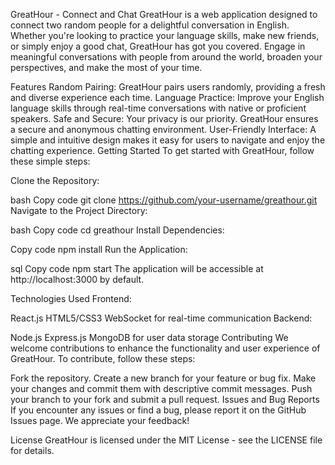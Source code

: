 GreatHour - Connect and Chat
GreatHour is a web application designed to connect two random people for a delightful conversation in English. Whether you're looking to practice your language skills, make new friends, or simply enjoy a good chat, GreatHour has got you covered. Engage in meaningful conversations with people from around the world, broaden your perspectives, and make the most of your time.

Features
Random Pairing: GreatHour pairs users randomly, providing a fresh and diverse experience each time.
Language Practice: Improve your English language skills through real-time conversations with native or proficient speakers.
Safe and Secure: Your privacy is our priority. GreatHour ensures a secure and anonymous chatting environment.
User-Friendly Interface: A simple and intuitive design makes it easy for users to navigate and enjoy the chatting experience.
Getting Started
To get started with GreatHour, follow these simple steps:

Clone the Repository:

bash
Copy code
git clone https://github.com/your-username/greathour.git
Navigate to the Project Directory:

bash
Copy code
cd greathour
Install Dependencies:

Copy code
npm install
Run the Application:

sql
Copy code
npm start
The application will be accessible at http://localhost:3000 by default.

Technologies Used
Frontend:

React.js
HTML5/CSS3
WebSocket for real-time communication
Backend:

Node.js
Express.js
MongoDB for user data storage
Contributing
We welcome contributions to enhance the functionality and user experience of GreatHour. To contribute, follow these steps:

Fork the repository.
Create a new branch for your feature or bug fix.
Make your changes and commit them with descriptive commit messages.
Push your branch to your fork and submit a pull request.
Issues and Bug Reports
If you encounter any issues or find a bug, please report it on the GitHub Issues page. We appreciate your feedback!

License
GreatHour is licensed under the MIT License - see the LICENSE file for details.
